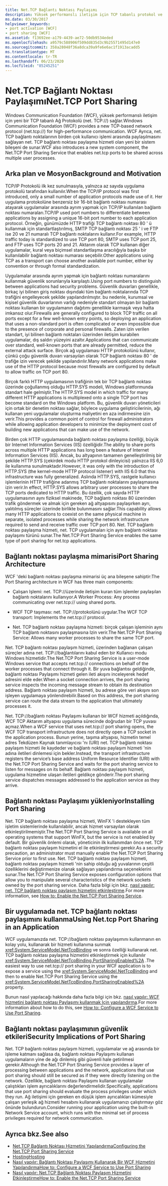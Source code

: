 ```yaml
---
title: Net.TCP Bağlantı Noktası Paylaşımı
description: Yüksek performanslı iletişim için TCP tabanlı protokol ve bağlantı noktalarının WCF 'de birden çok kullanıcı işlemi arasında paylaşılmasını sağlayan hizmet hakkında bilgi edinin.
ms.date: 03/30/2017
helpviewer_keywords:
- port activation [WCF]
- port sharing [WCF]
ms.assetid: f13692ee-a179-4439-ae72-50db9534eded
ms.openlocfilehash: a9579c588906f509dd835d3c9b25571495d147e0
ms.sourcegitcommit: 358a28048f36a8dca39a9fe6e6ac1f1913acadd5
ms.translationtype: MT
ms.contentlocale: tr-TR
ms.lasthandoff: 06/23/2020
ms.locfileid: "85245251"
---
```

# <a name="nettcp-port-sharing"></a><span data-ttu-id="affbc-103">Net.TCP Bağlantı Noktası Paylaşımı</span><span class="sxs-lookup"><span data-stu-id="affbc-103">Net.TCP Port Sharing</span></span>
<span data-ttu-id="affbc-104">Windows Communication Foundation (WCF), yüksek performanslı iletişim için yeni bir TCP tabanlı Ağ Protokolü (net. TCP://) sağlar.</span><span class="sxs-lookup"><span data-stu-id="affbc-104">Windows Communication Foundation (WCF) provides a new TCP-based network protocol (net.tcp://) for high-performance communication.</span></span> <span data-ttu-id="affbc-105">WCF Ayrıca, net. TCP bağlantı noktalarının birden çok kullanıcı işlemi arasında paylaşılmasını sağlayan net. TCP bağlantı noktası paylaşma hizmeti olan yeni bir sistem bileşeni de sunar.</span><span class="sxs-lookup"><span data-stu-id="affbc-105">WCF also introduces a new system component, the Net.TCP Port Sharing Service that enables net.tcp ports to be shared across multiple user processes.</span></span>  
  
## <a name="background-and-motivation"></a><span data-ttu-id="affbc-106">Arka plan ve Mosyon</span><span class="sxs-lookup"><span data-stu-id="affbc-106">Background and Motivation</span></span>  
 <span data-ttu-id="affbc-107">TCP/IP Protokolü ilk kez sunulmasıyla, yalnızca az sayıda uygulama protokolü tarafından kullanılır.</span><span class="sxs-lookup"><span data-stu-id="affbc-107">When the TCP/IP protocol was first introduced, only a small number of application protocols made use of it.</span></span> <span data-ttu-id="affbc-108">Her uygulama protokolüne benzersiz bir 16-bit bağlantı noktası numarası atayarak uygulamalar arasında ayrım yapmak için TCP/IP kullanılan bağlantı noktası numaraları.</span><span class="sxs-lookup"><span data-stu-id="affbc-108">TCP/IP used port numbers to differentiate between applications by assigning a unique 16-bit port number to each application protocol.</span></span> <span data-ttu-id="affbc-109">Örneğin, günümüzde HTTP trafiği TCP bağlantı noktası 80 ' ü kullanmak için standartlaştırılmış, SMTP TCP bağlantı noktası 25 ' i ve FTP ise 20 ve 21 numaralı TCP bağlantı noktalarını kullanır.</span><span class="sxs-lookup"><span data-stu-id="affbc-109">For example, HTTP traffic today is standardized to use TCP port 80, SMTP uses TCP port 25, and FTP uses TCP ports 20 and 21.</span></span> <span data-ttu-id="affbc-110">Aktarım olarak TCP kullanan diğer uygulamalar, kural veya biçimsel standartlaşma aracılığıyla başka bir kullanılabilir bağlantı noktası numarası seçebilir.</span><span class="sxs-lookup"><span data-stu-id="affbc-110">Other applications using TCP as a transport can choose another available port number, either by convention or through formal standardization.</span></span>  
  
 <span data-ttu-id="affbc-111">Uygulamalar arasında ayrım yapmak için bağlantı noktası numaralarını kullanmak güvenlik sorunlarıyla karşılaştı.</span><span class="sxs-lookup"><span data-stu-id="affbc-111">Using port numbers to distinguish between applications had security problems.</span></span> <span data-ttu-id="affbc-112">Güvenlik duvarları genellikle, birkaç iyi bilinen giriş noktası dışındaki tüm bağlantı noktalarında TCP trafiğini engelleyecek şekilde yapılandırılmıştır. bu nedenle, kurumsal ve kişisel güvenlik duvarlarının varlığı nedeniyle standart olmayan bir bağlantı noktası kullanan bir uygulamanın dağıtımı genellikle karmaşık veya hatta imkansız olur.</span><span class="sxs-lookup"><span data-stu-id="affbc-112">Firewalls are generally configured to block TCP traffic on all ports except for a few well-known entry points, so deploying an application that uses a non-standard port is often complicated or even impossible due to the presence of corporate and personal firewalls.</span></span> <span data-ttu-id="affbc-113">Zaten izin verilen standart, iyi bilinen bağlantı noktaları üzerinden iletişim kurabilen uygulamalar, dış saldırı yüzeyini azaltır.</span><span class="sxs-lookup"><span data-stu-id="affbc-113">Applications that can communicate over standard, well-known ports that are already permitted, reduce the external attack surface.</span></span> <span data-ttu-id="affbc-114">Birçok ağ uygulaması HTTP protokolünü kullanır, çünkü çoğu güvenlik duvarı varsayılan olarak TCP bağlantı noktası 80 ' de trafiğe izin verecek şekilde yapılandırılır.</span><span class="sxs-lookup"><span data-stu-id="affbc-114">Many network applications make use of the HTTP protocol because most firewalls are configured by default to allow traffic on TCP port 80.</span></span>  
  
 <span data-ttu-id="affbc-115">Birçok farklı HTTP uygulamasının trafiğinin tek bir TCP bağlantı noktası üzerinde çoğullanmış olduğu HTTP.SYS modeli, Windows platformunda standart hale gelmiştir.</span><span class="sxs-lookup"><span data-stu-id="affbc-115">The HTTP.SYS model in which traffic for many different HTTP applications is multiplexed onto a single TCP port has become standard on the Windows platform.</span></span> <span data-ttu-id="affbc-116">Bu, güvenlik duvarı yöneticileri için ortak bir denetim noktası sağlar, böylece uygulama geliştiricilerinin, ağı kullanan yeni uygulamalar oluşturma maliyetini en aza indirmesine izin verir.</span><span class="sxs-lookup"><span data-stu-id="affbc-116">This provides a common point of control for firewall administrators while allowing application developers to minimize the deployment cost of building new applications that can make use of the network.</span></span>  
  
 <span data-ttu-id="affbc-117">Birden çok HTTP uygulamasında bağlantı noktası paylaşma özelliği, büyük bir Internet Information Services (IIS) özelliğidir.</span><span class="sxs-lookup"><span data-stu-id="affbc-117">The ability to share ports across multiple HTTP applications has long been a feature of Internet Information Services (IIS).</span></span> <span data-ttu-id="affbc-118">Ancak, bu altyapının tamamen genelleştirilmiş bir şekilde HTTP.SYS (çekirdek modu HTTP protokol dinleyicisi) yalnızca IIS 6,0 ile kullanıma sunulmaktadır.</span><span class="sxs-lookup"><span data-stu-id="affbc-118">However, it was only with the introduction of HTTP.SYS (the kernel-mode HTTP protocol listener) with IIS 6.0 that this infrastructure was fully generalized.</span></span> <span data-ttu-id="affbc-119">Aslında HTTP.SYS, rastgele kullanıcı işlemlerinin HTTP trafiğine adanmış TCP bağlantı noktalarını paylaşmasına izin verir.</span><span class="sxs-lookup"><span data-stu-id="affbc-119">In effect, HTTP.SYS allows arbitrary user processes to share the TCP ports dedicated to HTTP traffic.</span></span> <span data-ttu-id="affbc-120">Bu özellik, çok sayıda HTTP uygulamasının aynı fiziksel makinede, TCP bağlantı noktası 80 üzerinden trafik göndermek ve almak için gereken ağ altyapısını paylaşırken ayrı, yalıtılmış süreçler üzerinde birlikte bulunmasını sağlar.</span><span class="sxs-lookup"><span data-stu-id="affbc-120">This capability allows many HTTP applications to coexist on the same physical machine in separate, isolated processes while sharing the network infrastructure required to send and receive traffic over TCP port 80.</span></span> <span data-ttu-id="affbc-121">Net. TCP bağlantı noktası paylaşma hizmeti, net. TCP uygulamaları için aynı bağlantı noktası paylaşımı türünü sunar.</span><span class="sxs-lookup"><span data-stu-id="affbc-121">The Net.TCP Port Sharing Service enables the same type of port sharing for net.tcp applications.</span></span>  
  
## <a name="port-sharing-architecture"></a><span data-ttu-id="affbc-122">Bağlantı noktası paylaşma mimarisi</span><span class="sxs-lookup"><span data-stu-id="affbc-122">Port Sharing Architecture</span></span>  
 <span data-ttu-id="affbc-123">WCF 'deki bağlantı noktası paylaşma mimarisi üç ana bileşene sahiptir:</span><span class="sxs-lookup"><span data-stu-id="affbc-123">The Port Sharing architecture in WCF has three main components:</span></span>  
  
- <span data-ttu-id="affbc-124">Çalışan Işlemi: net. TCP://üzerinde iletişim kuran tüm işlemler paylaşılan bağlantı noktalarını kullanıyor.</span><span class="sxs-lookup"><span data-stu-id="affbc-124">A Worker Process: Any process communicating over net.tcp:// using shared ports.</span></span>  
  
- <span data-ttu-id="affbc-125">WCF TCP taşıması: net. TCP://protokolünü uygular.</span><span class="sxs-lookup"><span data-stu-id="affbc-125">The WCF TCP transport: Implements the net.tcp:// protocol.</span></span>  
  
- <span data-ttu-id="affbc-126">Net. TCP bağlantı noktası paylaşma hizmeti: birçok çalışan işleminin aynı TCP bağlantı noktasını paylaşmasına Izin verir.</span><span class="sxs-lookup"><span data-stu-id="affbc-126">The Net.TCP Port Sharing Service: Allows many worker processes to share the same TCP port.</span></span>  
  
 <span data-ttu-id="affbc-127">Net. TCP bağlantı noktası paylaşım hizmeti, üzerinden bağlanan çalışan süreçler adına net. TCP://bağlantılarını kabul eden bir Kullanıcı modu Windows hizmetidir.</span><span class="sxs-lookup"><span data-stu-id="affbc-127">The Net.TCP Port Sharing Service is a user-mode Windows service that accepts net.tcp:// connections on behalf of the worker processes that connect through it.</span></span> <span data-ttu-id="affbc-128">Bir yuva bağlantısı geldiğinde, bağlantı noktası Paylaşımı hizmeti gelen ileti akışını inceleyerek hedef adresini elde eder.</span><span class="sxs-lookup"><span data-stu-id="affbc-128">When a socket connection arrives, the port sharing service inspects the incoming message stream to obtain its destination address.</span></span> <span data-ttu-id="affbc-129">Bağlantı noktası paylaşım hizmeti, bu adrese göre veri akışını son işleyen uygulamaya yönlendirebilir.</span><span class="sxs-lookup"><span data-stu-id="affbc-129">Based on this address, the port sharing service can route the data stream to the application that ultimately processes it.</span></span>  
  
 <span data-ttu-id="affbc-130">Net. TCP://bağlantı noktası Paylaşımı kullanan bir WCF hizmeti açıldığında, WCF TCP Aktarım altyapısı uygulama sürecinde doğrudan bir TCP yuvası açmaz.</span><span class="sxs-lookup"><span data-stu-id="affbc-130">When a WCF service that uses net.tcp:// port sharing opens, the WCF TCP transport infrastructure does not directly open a TCP socket in the application process.</span></span> <span data-ttu-id="affbc-131">Bunun yerine, taşıma altyapısı, hizmetin temel adres Tekdüzen Kaynak tanımlayıcısı 'nı (URI) net. TCP bağlantı noktası paylaşım hizmeti ile kaydeder ve bağlantı noktası paylaşım hizmeti 'nin adına iletileri dinlemesi için bekler.</span><span class="sxs-lookup"><span data-stu-id="affbc-131">Instead, the transport infrastructure registers the service’s base address Uniform Resource Identifier (URI) with the Net.TCP Port Sharing Service and waits for the port sharing service to listen for messages on its behalf.</span></span>  <span data-ttu-id="affbc-132">Bağlantı noktası paylaşım hizmeti, uygulama hizmetine ulaşan iletileri geldikçe gönderir.</span><span class="sxs-lookup"><span data-stu-id="affbc-132">The port sharing service dispatches messages addressed to the application service as they arrive.</span></span>  
  
## <a name="installing-port-sharing"></a><span data-ttu-id="affbc-133">Bağlantı noktası Paylaşımı yükleniyor</span><span class="sxs-lookup"><span data-stu-id="affbc-133">Installing Port Sharing</span></span>  
 <span data-ttu-id="affbc-134">Net. TCP bağlantı noktası paylaşma hizmeti, WinFX 'i destekleyen tüm işletim sistemlerinde kullanılabilir, ancak hizmet varsayılan olarak etkinleştirilmemiştir.</span><span class="sxs-lookup"><span data-stu-id="affbc-134">The Net.TCP Port Sharing Service is available on all operating systems that support WinFX, but the service is not enabled by default.</span></span> <span data-ttu-id="affbc-135">Bir güvenlik önlemi olarak, yöneticinin ilk kullanımdan önce net. TCP bağlantı noktası paylaşım hizmetini el ile etkinleştirmesi gerekir.</span><span class="sxs-lookup"><span data-stu-id="affbc-135">As a security precaution, an administrator must manually enable the Net.TCP Port Sharing Service prior to first use.</span></span> <span data-ttu-id="affbc-136">Net. TCP bağlantı noktası paylaşım hizmeti, bağlantı noktası paylaşım hizmeti 'nin sahip olduğu ağ yuvalarının çeşitli özelliklerini değiştirmenize olanak sağlayan yapılandırma seçeneklerini sunar.</span><span class="sxs-lookup"><span data-stu-id="affbc-136">The Net.TCP Port Sharing Service exposes configuration options that allow you to manipulate several characteristics of the network sockets owned by the port sharing service.</span></span> <span data-ttu-id="affbc-137">Daha fazla bilgi için bkz. [nasıl yapılır: net. TCP bağlantı noktası paylaşım hizmetini etkinleştirme](how-to-enable-the-net-tcp-port-sharing-service.md).</span><span class="sxs-lookup"><span data-stu-id="affbc-137">For more information, see [How to: Enable the Net.TCP Port Sharing Service](how-to-enable-the-net-tcp-port-sharing-service.md).</span></span>  
  
## <a name="using-nettcp-port-sharing-in-an-application"></a><span data-ttu-id="affbc-138">Bir uygulamada net. TCP bağlantı noktası paylaşımını kullanma</span><span class="sxs-lookup"><span data-stu-id="affbc-138">Using Net.tcp Port Sharing in an Application</span></span>  
 <span data-ttu-id="affbc-139">WCF uygulamanızda net. TCP://bağlantı noktası paylaşımını kullanmanın en kolay yolu, kullanarak bir hizmeti kullanıma sunmak <xref:System.ServiceModel.NetTcpBinding> ve sonra özelliği kullanarak net. TCP bağlantı noktası paylaşma hizmetini etkinleştirmek için kullanılır <xref:System.ServiceModel.NetTcpBinding.PortSharingEnabled%2A> .</span><span class="sxs-lookup"><span data-stu-id="affbc-139">The easiest way to use net.tcp:// port sharing in your WCF application is to expose a service using the <xref:System.ServiceModel.NetTcpBinding> and then to enable Net.TCP Port Sharing Service using the <xref:System.ServiceModel.NetTcpBinding.PortSharingEnabled%2A> property.</span></span>  
  
 <span data-ttu-id="affbc-140">Bunun nasıl yapılacağı hakkında daha fazla bilgi için bkz. [nasıl yapılır: WCF hizmetini bağlantı noktası Paylaşımı kullanmak Için yapılandırma](how-to-configure-a-wcf-service-to-use-port-sharing.md).</span><span class="sxs-lookup"><span data-stu-id="affbc-140">For more information about how to do this, see [How to: Configure a WCF Service to Use Port Sharing](how-to-configure-a-wcf-service-to-use-port-sharing.md).</span></span>  
  
## <a name="security-implications-of-port-sharing"></a><span data-ttu-id="affbc-141">Bağlantı noktası paylaşımının güvenlik etkileri</span><span class="sxs-lookup"><span data-stu-id="affbc-141">Security Implications of Port Sharing</span></span>  
 <span data-ttu-id="affbc-142">Net. TCP bağlantı noktası paylaşım hizmeti, uygulamalar ve ağ arasında bir işleme katmanı sağlasa da, bağlantı noktası Paylaşımı kullanan uygulamaların yine de ağı dinlemiş gibi güvenli hale getirilmesi gerekir.</span><span class="sxs-lookup"><span data-stu-id="affbc-142">Although the Net.TCP Port Sharing Service provides a layer of processing between applications and the network, applications that use port sharing should still be secured as if they were directly listening on the network.</span></span> <span data-ttu-id="affbc-143">Özellikle, bağlantı noktası Paylaşımı kullanan uygulamalar çalıştıkları işlem ayrıcalıklarını değerlendirmelidir.</span><span class="sxs-lookup"><span data-stu-id="affbc-143">Specifically, applications that use port sharing should evaluate the process privileges under which they run.</span></span> <span data-ttu-id="affbc-144">Ağ iletişimi için gereken en düşük işlem ayrıcalıkları kümesiyle çalışan yerleşik ağ hizmeti hesabını kullanarak uygulamanızı çalıştırmayı göz önünde bulundurun.</span><span class="sxs-lookup"><span data-stu-id="affbc-144">Consider running your application using the built-in Network Service account, which runs with the minimal set of process privileges required for network communication.</span></span>  
  
## <a name="see-also"></a><span data-ttu-id="affbc-145">Ayrıca bkz.</span><span class="sxs-lookup"><span data-stu-id="affbc-145">See also</span></span>

- [<span data-ttu-id="affbc-146">Net.TCP Bağlantı Noktası Hizmetini Yapılandırma</span><span class="sxs-lookup"><span data-stu-id="affbc-146">Configuring the Net.TCP Port Sharing Service</span></span>](configuring-the-net-tcp-port-sharing-service.md)
- [<span data-ttu-id="affbc-147">Hosting</span><span class="sxs-lookup"><span data-stu-id="affbc-147">Hosting</span></span>](hosting.md)
- [<span data-ttu-id="affbc-148">Nasıl yapılır: Bağlantı Noktası Paylaşımı Kullanarak Bir WCF Hizmetini Yapılandırma</span><span class="sxs-lookup"><span data-stu-id="affbc-148">How to: Configure a WCF Service to Use Port Sharing</span></span>](how-to-configure-a-wcf-service-to-use-port-sharing.md)
- [<span data-ttu-id="affbc-149">Nasıl yapılır: Net.TCP Bağlantı Noktası Paylaşım Hizmetini Etkinleştirme</span><span class="sxs-lookup"><span data-stu-id="affbc-149">How to: Enable the Net.TCP Port Sharing Service</span></span>](how-to-enable-the-net-tcp-port-sharing-service.md)
